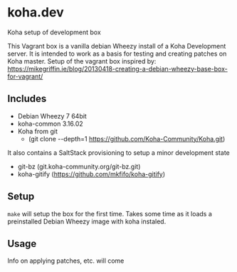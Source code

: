 koha.dev
======

Koha setup of development box

This Vagrant box is a vanilla debian Wheezy install of a Koha Development server.
It is intended to work as a basis for testing and creating patches on Koha master.
Setup of the vagrant box inspired by: 
https://mikegriffin.ie/blog/20130418-creating-a-debian-wheezy-base-box-for-vagrant/

## Includes

* Debian Wheezy 7 64bit
* koha-common 3.16.02
* Koha from git
  * (git clone --depth=1 https://github.com/Koha-Community/Koha.git)

It also contains a SaltStack provisioning to setup a minor development state

* git-bz      (git.koha-community.org/git-bz.git)
* koha-gitify (https://github.com/mkfifo/koha-gitify)

## Setup

`make` will setup the box for the first time. Takes some time as it loads a 
preinstalled Debian Wheezy image with koha instaled.

## Usage

Info on applying patches, etc. will come